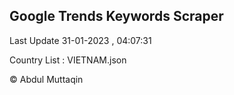 

## Google Trends Keywords Scraper 
 
Last Update 31-01-2023 , 04:07:31

Country List :
VIETNAM.json



© Abdul Muttaqin 
